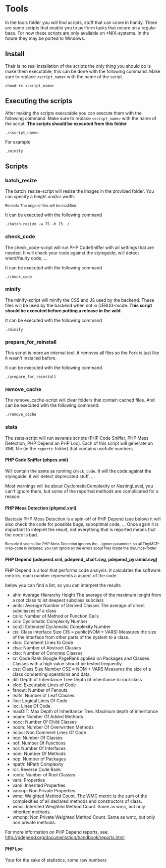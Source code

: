 # Tools
In the tools folder you will find scripts, stuff that can come in handy.
There are some scripts that enable you to perform tasks that recure on a regular base. For now these scripts are only available on *NIX-systems. In the future they may be ported to Windows.

## Install
Their is no real installation of the scripts the only thing you should do is make them executable, this can be done with the following command. Make sure to replace `<script_name>` with the name of the script.

	chmod +x <script_name>

## Executing the scripts
After making the scripts executable you can execute them with the following command. Make sure to replace `<script_name>` with the name of the script. **The scripts should be executed from this folder**

	./<script_name>
	
For example

	./minify

## Scripts

### batch_resize
The batch_resize-script will resize the images in the provided folder. You can specify a height and/or width.

<small>Remark: The original files will be modified</small>

It can be executed with the following command

	./batch-resize -w 75 -h 75 ./
	
	

### check_code
The check_code-script will run PHP CodeSniffer with all settings that are needed. It will check your code against the styleguide, will detect wierd/faulty code, ...

It can be executed with the following command

	./check_code

### minify
The minify-script will minify the CSS and JS used by the backend. These files will be used by the backend when not in DEBUG-mode.
**This script should be executed before putting a release in the wild.**

It can be executed with the following command

	./minify

### prepare_for_reinstall
This script is more an internal tool, it removes all files so the Fork is just like it wasn't installed before.

It can be executed with the following command

	./prepare_for_reinstall

### remove_cache
The remove_cache-script will clear folders that contain cached files. And can be executed with the following command:

	./remove_cache


### stats
The stats-script will run severals scripts (PHP Code Sniffer, PHP Mess Detection, PHP Depend an PHP Loc). Each of this script will generate an XML file (in the `reports`-folder) that contains usefulle numbers.

#### PHP Code Sniffer (phpcs.xml)
Will contain the same as running `check_code`. It will the code against the styleguide, it will detect deprecated stuff, ... 

Most warnings will be about CyclomaticComplexity or NestingLevel, you can't ignore them, but some of the reported methods are complicated for a reason.

#### PHP Mess Detection (phpmd.xml)
Basicaly PHP Mess Detection is a spin-off of PHP Depend (see below) it will also check the code for possible bugs, suboptimal code, ... Once again it is important to intepret the result, not everything that is reported means that the code is bad.

<small>Remark: it seems like PHP Mess Detection ignores the --ignore parameter, so all TinyMCE-crap-code is included, you can ignore all the errors about files inside the tiny_mce-folder</small>

#### PHP Depend (pdepend.xml, pdepend_chart.svg, pdepend_pyramid.svg)
PHP Depend is a tool that performs code analysis. It calculates the software metrics, each number represents a aspect of the code.

below you can find a list, so you can interpret the results

* ahh:    Average Hierarchy Height	The average of the maximum lenght from a root class to ist deepest subclass subclass
* andc:	  Average Number of Derived Classes	The average of direct subclasses of a class
* calls:  Number of Method or Function Calls
* ccn:    Cyclomatic Complexity Number
* ccn2:   Extended Cyclomatic Complexity Number
* cis:    Class Interface Size	CIS = public(NOM + VARS) Measures the size of the interface from other parts of the system to a class.
* cloc:   Comment Lines fo Code
* clsa:   Number of Abstract Classes
* clsc:   Number of Concrete Classes
* cr:     Code Rank Google PageRank applied on Packages and Classes. Classes with a high value should be tested frequently.
* csz:    Class Size Number 	CSZ = NOM + VARS Measures the size of a class concerning operations and data.
* dit:    Depth of Inheritance Tree Depth of inheritance to root class
* eloc:   Executable Lines of Code
* fanout: Number of Fanouts
* leafs:  Number of Leaf Classes
* lloc:   Logical Lines Of Code
* loc:    Lines Of Code
* maxDIT: Max Depth of Inheritance Tree. Maximum depth of inheritance
* noam:   Number Of Added Methods
* nocc:   Number Of Child Classes
* noom:   Number Of Overwritten Methods
* ncloc:  Non Comment Lines Of Code
* noc:    Number Of Classes
* nof:    Number Of Functions
* noi:    Number Of Interfaces
* nom:    Number Of Methods
* nop:    Number of Packages
* npath:  NPath Complexity
* rcr:    Reverse Code Rank
* roots:  Number of Root Classes
* vars:   Properties
* varsi:  Inherited Properties
* varsnp: Non Private Properties
* wmc:    Weighted Method Count. The WMC metric is the sum of the complexities of all declared methods and constructors of class.
* wmci:   Inherited Weighted Method Count. Same as wmc, but only inherited methods.
* wmcnp:  Non Private Weighted Method Count. Same as wmc, but only non private methods.

For more information on PHP Depend reports, see: http://pdepend.org/documentation/handbook/reports.html

#### PHP Loc
Your for the sake of statistics, some raw numbers
